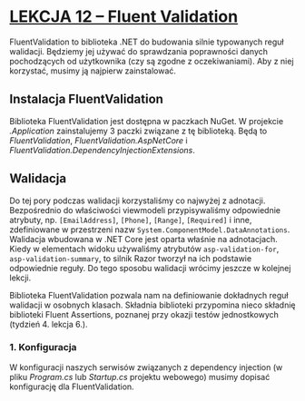 # [LEKCJA 12 – Fluent Validation](https://kurs.szkoladotneta.pl/zostan-programista-asp-net/tydzien-8-od-widoku-do-modelu/lekcja-12-fluent-validation/)
FluentValidation to biblioteka .NET do budowania silnie typowanych reguł walidacji. Będziemy jej używać do sprawdzania poprawności danych pochodzących od użytkownika (czy są zgodne z oczekiwaniami). Aby z niej korzystać, musimy ją najpierw zainstalować.
## Instalacja FluentValidation
Biblioteka FluentValidation jest dostępna w paczkach NuGet. W projekcie _.Application_ zainstalujemy 3 paczki związane z tę biblioteką. Będą to _FluentValidation_, _FluentValidation.AspNetCore_ i _FluentValidation.DependencyInjectionExtensions_.
## Walidacja
Do tej pory podczas walidacji korzystaliśmy co najwyżej z adnotacji. Bezpośrednio do właściwości viewmodeli przypisywaliśmy odpowiednie atrybuty, np. `[EmailAddress]`, `[Phone]`, `[Range]`, `[Required]` i inne, zdefiniowane w przestrzeni nazw `System.ComponentModel.DataAnnotations`. Walidacja wbudowana w .NET Core jest oparta właśnie na adnotacjach. Kiedy w elementach widoku używaliśmy atrybutów `asp-validation-for`, `asp-validation-summary`, to silnik Razor tworzył na ich podstawie odpowiednie reguły. Do tego sposobu walidacji wrócimy jeszcze w kolejnej lekcji.

Biblioteka FluentValidation pozwala nam na definiowanie dokładnych reguł walidacji w osobnych klasach. Składnia biblioteki przypomina nieco składnię biblioteki Fluent Assertions, poznanej przy okazji testów jednostkowych (tydzień 4. lekcja 6.).

### 1. Konfiguracja
W konfiguracji naszych serwisów związanych z dependency injection (w pliku _Program.cs_ lub _Startup.cs_ projektu webowego) musimy dopisać konfigurację dla FluentValidation. 